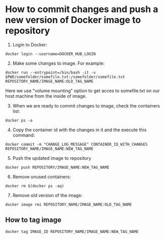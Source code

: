 # How to commit changes and push a new version of Docker image to repository

1. Login to Docker:
```
docker login --username=DOCKER_HUB_LOGIN
```

2. Make some changes to image. For example:
```
docker run --entrypoint=/bin/bash -it -v $PWD/somefolder/somefile.txt:/somefolder/somefile.txt REPOSITORY_NAME/IMAGE_NAME:OLD_TAG_NAME
```
Here we use "volume mounting" option to get acces to somefile.txt on our host machine from the inside of image.

3. When we are ready to commit changes to image, check the containers list:
```
docker ps -a
```

4. Copy the container id with the changes in it and the execute this command:
```
docker commit -m "CHANGE_LOG_MESSAGE" CONTAINER_ID_WITH_CHANGES REPOSITORY_NAME/IMAGE_NAME:NEW_TAG_NAME
```

5. Push the updated image to repository
```
docker push REPOSITORY/IMAGE_NAME:NEW_TAG_NAME
```

6. Remove unused containers:
```
docker rm $(docker ps -aq)
```

7. Remove old version of the image:
```
docker image rmi REPOSITORY_NAME/IMAGE_NAME:OLD_TAG_NAME
```

## How to tag image
```
docker tag IMAGE_ID REPOSITORY_NAME/IMAGE_NAME:NEW_TAG_NAME
```
